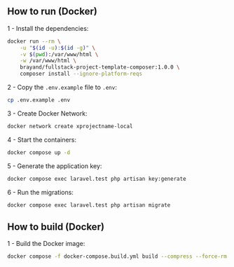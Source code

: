 ## How to run (Docker)

1 - Install the dependencies:

```bash
docker run --rm \
    -u "$(id -u):$(id -g)" \
    -v $(pwd):/var/www/html \
    -w /var/www/html \
    brayand/fullstack-project-template-composer:1.0.0 \
    composer install --ignore-platform-reqs
```

2 - Copy the `.env.example` file to `.env`:

```bash
cp .env.example .env
```

3 - Create Docker Network:

```bash
docker network create xprojectname-local
```

4 - Start the containers:

```bash
docker compose up -d
```

5 - Generate the application key:

```bash
docker compose exec laravel.test php artisan key:generate
```

6 - Run the migrations:

```bash
docker compose exec laravel.test php artisan migrate
```

## How to build (Docker)

1 - Build the Docker image:

```bash
docker compose -f docker-compose.build.yml build --compress --force-rm --no-cache --parallel --pull
```
